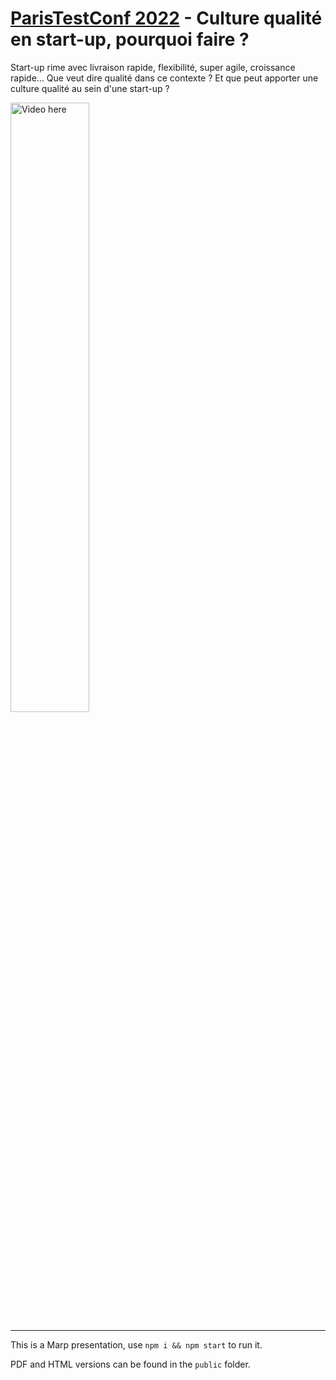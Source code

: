 # [ParisTestConf 2022](https://paristestconf.com/edition-2022/) - Culture qualité en start-up, pourquoi faire ?

Start-up rime avec livraison rapide, flexibilité, super agile, croissance rapide... Que veut dire qualité dans ce contexte ? Et que peut apporter une culture qualité au sein d'une start-up ?

[<img src="https://img.youtube.com/vi/NGieNCXB8cU/maxresdefault.jpg" width="50%" alt="Video here">](https://www.youtube.com/watch?v=NGieNCXB8cU&list=PLMXjuFj7QC6bFq-7Aao4n-33JXJsA2ZG2&index=1)

---

This is a Marp presentation, use `npm i && npm start` to run it.

PDF and HTML versions can be found in the `public` folder.
